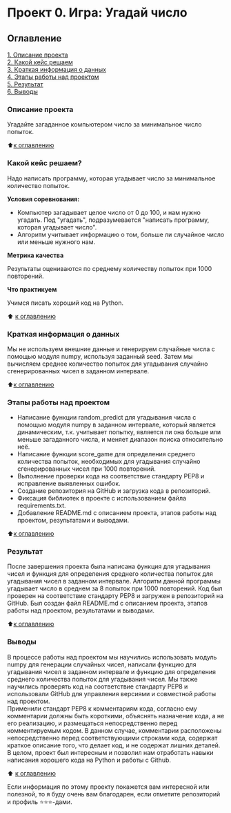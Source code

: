# Проект 0. Игра: Угадай число

## Оглавление
[1. Описание проекта](https://github.com/IvanRatelin/sf_data_science/blob/main/project_0/README.md#Описание-прокта)
<br>
[2. Какой кейс решаем](https://github.com/IvanRatelin/sf_data_science/blob/main/project_0/README.md#Какой-кейс-решаем)
<br>
[3. Краткая информация о данных](https://github.com/IvanRatelin/sf_data_science/blob/main/project_0/README.md#Краткая-информация-о-данных)
<br>
[4. Этапы работы над проектом](https://github.com/IvanRatelin/sf_data_science/blob/main/project_0/README.md#Этапы-работы-над-проектом)
<br>
[5. Результат](https://github.com/IvanRatelin/sf_data_science/blob/main/project_0/README.md#Результат)
<br>
[6. Выводы](https://github.com/IvanRatelin/sf_data_science/blob/main/project_0/README.md#Выводы)

### Описание проекта
Угадайте загаданное компьютером число за минимальное число попыток.

:arrow_up:[к оглавлению](https://github.com/IvanRatelin/sf_data_science/blob/main/project_0/README.md#Оглавление)


### Какой кейс решаем?
Надо написать программу, которая угадывает число за минимальное количество попыток.

**Условия соревнования:**

- Компьютер загадывает целое число от 0 до 100, и нам нужно угадать. Под "угадать", подразумевается "написать программу, которая угадывает число".
- Алгоритм учитывает информацию о том, больше ли случайное число или меньше нужного нам.

**Метрика качества**

Результаты оцениваются по среднему  количеству попыток при 1000 повторений.

**Что практикуем**

Учимся писать хороший код на Python.

:arrow_up:
[к оглавлению](https://github.com/IvanRatelin/sf_data_science/blob/main/project_0/README.md#Оглавление)

### Краткая информация о данных
Мы не используем внешние данные и генерируем случайные числа с помощью модуля numpy, используя заданный seed. Затем мы вычисляем среднее количество попыток для угадывания случайно сгенерированных чисел в заданном интервале.

:arrow_up:[к оглавлению](https://github.com/IvanRatelin/sf_data_science/blob/main/project_0/README.md#Оглавление)

### Этапы работы над проектом
- Написание функции random_predict для угадывания числа с помощью модуля numpy в заданном интервале, который является динамическим, т.к. учитывает попытку, является ли она больше или меньше загаданного числа, и меняет диапазон поиска относительно неё.
- Написание функции score_game для определения среднего количества попыток, необходимых для угадывания случайно сгенерированных чисел при 1000 повторений.
- Выполнение проверки кода на соответствие стандарту PEP8 и исправление выявленных ошибок.
- Создание репозитория на GitHub и загрузка кода в репозиторий.
- Фиксация библиотек в проекте с использованием файла requirements.txt.
- Добавление README.md с описанием проекта, этапов работы над проектом, результатами и выводами.

:arrow_up:[к оглавлению](https://github.com/IvanRatelin/sf_data_science/blob/main/project_0/README.md#Оглавление)

### Результат
После завершения проекта была написана функция для угадывания чисел и функция для определения среднего количества попыток для угадывания чисел в заданном интервале. Алгоритм данной программы угадывает число в среднем за 8 попыток при 1000 повторений.
Код был проверен на соответствие стандарту PEP8 и загружен в репозиторий на GitHub. Был создан файл README.md с описанием проекта, этапов работы над проектом, результатами и выводами.

:arrow_up:[к оглавлению](https://github.com/IvanRatelin/sf_data_science/blob/main/project_0/README.md#Оглавление)
### Выводы
В процессе работы над проектом мы научились использовать модуль numpy для генерации случайных чисел, написали функцию для угадывания чисел в заданном интервале и функцию для определения среднего количества попыток для угадывания чисел. Мы также научились проверять код на соответствие стандарту PEP8 и использовали GitHub для управления версиями и совместной работы над проектом. 
<br>
Применили стандарт PEP8 к комментариям кода, согласно ему комментарии должны быть короткими, объяснять назначение кода, а не его реализацию, и размещаться непосредственно перед комментируемым кодом. В данном случае, комментарии расположены непосредственно перед соответствующими строками кода, содержат краткое описание того, что делает код, и не содержат лишних деталей.
<br>
В целом, проект был интересным и позволил нам отработать навыки написания хорошего кода на Python и работы с Github.

:arrow_up:
[к оглавлению](https://github.com/IvanRatelin/sf_data_science/blob/main/project_0/README.md#Оглавление)

Если информация по этому проекту покажется вам интересной или полезной, то я буду очень вам благодарен, если отметите репозиторий и профиль :star::star::star:-дами.